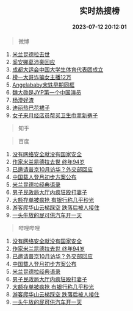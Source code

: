 <div align="center"><h2>实时热搜榜</h2><h4>2023-07-12 20:12:01</h4></div>

> 微博  

1. [米兰昆德拉去世](https://s.weibo.com/weibo?q=%23%E7%B1%B3%E5%85%B0%E6%98%86%E5%BE%B7%E6%8B%89%E5%8E%BB%E4%B8%96%23&t=31&band_rank=1&Refer=top)<br />
2. [奚安娜葛沛豪回应](https://s.weibo.com/weibo?q=%23%E5%A5%9A%E5%AE%89%E5%A8%9C%E8%91%9B%E6%B2%9B%E8%B1%AA%E5%9B%9E%E5%BA%94%23&t=31&band_rank=2&Refer=top)<br />
3. [成都大运会中国大学生体育代表团成立](https://s.weibo.com/weibo?q=%23%E6%88%90%E9%83%BD%E5%A4%A7%E8%BF%90%E4%BC%9A%E4%B8%AD%E5%9B%BD%E5%A4%A7%E5%AD%A6%E7%94%9F%E4%BD%93%E8%82%B2%E4%BB%A3%E8%A1%A8%E5%9B%A2%E6%88%90%E7%AB%8B%23&t=31&band_rank=3&Refer=top)<br />
4. [榜一大哥诈骗女主播12万](https://s.weibo.com/weibo?q=%23%E6%A6%9C%E4%B8%80%E5%A4%A7%E5%93%A5%E8%AF%88%E9%AA%97%E5%A5%B3%E4%B8%BB%E6%92%AD12%E4%B8%87%23&t=31&band_rank=4&Refer=top)<br />
5. [Angelababy宋轶早期同框](https://s.weibo.com/weibo?q=%23Angelababy%E5%AE%8B%E8%BD%B6%E6%97%A9%E6%9C%9F%E5%90%8C%E6%A1%86%23&t=31&band_rank=5&Refer=top)<br />
6. [魏大勋是JYP第一个中国演员](https://s.weibo.com/weibo?q=%23%E9%AD%8F%E5%A4%A7%E5%8B%8B%E6%98%AFJYP%E7%AC%AC%E4%B8%80%E4%B8%AA%E4%B8%AD%E5%9B%BD%E6%BC%94%E5%91%98%23&t=31&band_rank=6&Refer=top)<br />
7. [杨澄好渣](https://s.weibo.com/weibo?q=%23%E6%9D%A8%E6%BE%84%E5%A5%BD%E6%B8%A3%23&t=31&band_rank=7&Refer=top)<br />
8. [迪丽热巴花裙子](https://s.weibo.com/weibo?q=%23%E8%BF%AA%E4%B8%BD%E7%83%AD%E5%B7%B4%E8%8A%B1%E8%A3%99%E5%AD%90%23&t=31&band_rank=8&Refer=top)<br />
9. [女子来月经店员帮买卫生巾拿新裤子](https://s.weibo.com/weibo?q=%23%E5%A5%B3%E5%AD%90%E6%9D%A5%E6%9C%88%E7%BB%8F%E5%BA%97%E5%91%98%E5%B8%AE%E4%B9%B0%E5%8D%AB%E7%94%9F%E5%B7%BE%E6%8B%BF%E6%96%B0%E8%A3%A4%E5%AD%90%23&t=31&band_rank=9&Refer=top)<br />

> 知乎  


> 百度  

1. [没有网络安全就没有国家安全](https://www.baidu.com/s?wd=%E6%B2%A1%E6%9C%89%E7%BD%91%E7%BB%9C%E5%AE%89%E5%85%A8%E5%B0%B1%E6%B2%A1%E6%9C%89%E5%9B%BD%E5%AE%B6%E5%AE%89%E5%85%A8&sa=fyb_news&rsv_dl=fyb_news)<br />
2. [作家米兰昆德拉去世 终年94岁](https://www.baidu.com/s?wd=%E4%BD%9C%E5%AE%B6%E7%B1%B3%E5%85%B0%E6%98%86%E5%BE%B7%E6%8B%89%E5%8E%BB%E4%B8%96+%E7%BB%88%E5%B9%B494%E5%B2%81&sa=fyb_news&rsv_dl=fyb_news)<br />
3. [已邀请普京10月访华？外交部回应](https://www.baidu.com/s?wd=%E5%B7%B2%E9%82%80%E8%AF%B7%E6%99%AE%E4%BA%AC10%E6%9C%88%E8%AE%BF%E5%8D%8E%EF%BC%9F%E5%A4%96%E4%BA%A4%E9%83%A8%E5%9B%9E%E5%BA%94&sa=fyb_news&rsv_dl=fyb_news)<br />
4. [中国载人登月初步方案公布](https://www.baidu.com/s?wd=%E4%B8%AD%E5%9B%BD%E8%BD%BD%E4%BA%BA%E7%99%BB%E6%9C%88%E5%88%9D%E6%AD%A5%E6%96%B9%E6%A1%88%E5%85%AC%E5%B8%83&sa=fyb_news&rsv_dl=fyb_news)<br />
5. [米兰昆德拉经典语录](https://www.baidu.com/s?wd=%E7%B1%B3%E5%85%B0%E6%98%86%E5%BE%B7%E6%8B%89%E7%BB%8F%E5%85%B8%E8%AF%AD%E5%BD%95&sa=fyb_news&rsv_dl=fyb_news)<br />
6. [男子民政局大厅内疯狂殴打妻子](https://www.baidu.com/s?wd=%E7%94%B7%E5%AD%90%E6%B0%91%E6%94%BF%E5%B1%80%E5%A4%A7%E5%8E%85%E5%86%85%E7%96%AF%E7%8B%82%E6%AE%B4%E6%89%93%E5%A6%BB%E5%AD%90&sa=fyb_news&rsv_dl=fyb_news)<br />
7. [大额存单被疯抢 有银行称几乎秒光](https://www.baidu.com/s?wd=%E5%A4%A7%E9%A2%9D%E5%AD%98%E5%8D%95%E8%A2%AB%E7%96%AF%E6%8A%A2+%E6%9C%89%E9%93%B6%E8%A1%8C%E7%A7%B0%E5%87%A0%E4%B9%8E%E7%A7%92%E5%85%89&sa=fyb_news&rsv_dl=fyb_news)<br />
8. [游客爬华山云梯踩空 跌落后被人接住](https://www.baidu.com/s?wd=%E6%B8%B8%E5%AE%A2%E7%88%AC%E5%8D%8E%E5%B1%B1%E4%BA%91%E6%A2%AF%E8%B8%A9%E7%A9%BA+%E8%B7%8C%E8%90%BD%E5%90%8E%E8%A2%AB%E4%BA%BA%E6%8E%A5%E4%BD%8F&sa=fyb_news&rsv_dl=fyb_news)<br />
9. [一头牛放的屁可供汽车开一天](https://www.baidu.com/s?wd=%E4%B8%80%E5%A4%B4%E7%89%9B%E6%94%BE%E7%9A%84%E5%B1%81%E5%8F%AF%E4%BE%9B%E6%B1%BD%E8%BD%A6%E5%BC%80%E4%B8%80%E5%A4%A9&sa=fyb_news&rsv_dl=fyb_news)<br />

> 哔哩哔哩  

1. [没有网络安全就没有国家安全](https://www.baidu.com/s?wd=%E6%B2%A1%E6%9C%89%E7%BD%91%E7%BB%9C%E5%AE%89%E5%85%A8%E5%B0%B1%E6%B2%A1%E6%9C%89%E5%9B%BD%E5%AE%B6%E5%AE%89%E5%85%A8&sa=fyb_news&rsv_dl=fyb_news)<br />
2. [作家米兰昆德拉去世 终年94岁](https://www.baidu.com/s?wd=%E4%BD%9C%E5%AE%B6%E7%B1%B3%E5%85%B0%E6%98%86%E5%BE%B7%E6%8B%89%E5%8E%BB%E4%B8%96+%E7%BB%88%E5%B9%B494%E5%B2%81&sa=fyb_news&rsv_dl=fyb_news)<br />
3. [已邀请普京10月访华？外交部回应](https://www.baidu.com/s?wd=%E5%B7%B2%E9%82%80%E8%AF%B7%E6%99%AE%E4%BA%AC10%E6%9C%88%E8%AE%BF%E5%8D%8E%EF%BC%9F%E5%A4%96%E4%BA%A4%E9%83%A8%E5%9B%9E%E5%BA%94&sa=fyb_news&rsv_dl=fyb_news)<br />
4. [中国载人登月初步方案公布](https://www.baidu.com/s?wd=%E4%B8%AD%E5%9B%BD%E8%BD%BD%E4%BA%BA%E7%99%BB%E6%9C%88%E5%88%9D%E6%AD%A5%E6%96%B9%E6%A1%88%E5%85%AC%E5%B8%83&sa=fyb_news&rsv_dl=fyb_news)<br />
5. [米兰昆德拉经典语录](https://www.baidu.com/s?wd=%E7%B1%B3%E5%85%B0%E6%98%86%E5%BE%B7%E6%8B%89%E7%BB%8F%E5%85%B8%E8%AF%AD%E5%BD%95&sa=fyb_news&rsv_dl=fyb_news)<br />
6. [男子民政局大厅内疯狂殴打妻子](https://www.baidu.com/s?wd=%E7%94%B7%E5%AD%90%E6%B0%91%E6%94%BF%E5%B1%80%E5%A4%A7%E5%8E%85%E5%86%85%E7%96%AF%E7%8B%82%E6%AE%B4%E6%89%93%E5%A6%BB%E5%AD%90&sa=fyb_news&rsv_dl=fyb_news)<br />
7. [大额存单被疯抢 有银行称几乎秒光](https://www.baidu.com/s?wd=%E5%A4%A7%E9%A2%9D%E5%AD%98%E5%8D%95%E8%A2%AB%E7%96%AF%E6%8A%A2+%E6%9C%89%E9%93%B6%E8%A1%8C%E7%A7%B0%E5%87%A0%E4%B9%8E%E7%A7%92%E5%85%89&sa=fyb_news&rsv_dl=fyb_news)<br />
8. [游客爬华山云梯踩空 跌落后被人接住](https://www.baidu.com/s?wd=%E6%B8%B8%E5%AE%A2%E7%88%AC%E5%8D%8E%E5%B1%B1%E4%BA%91%E6%A2%AF%E8%B8%A9%E7%A9%BA+%E8%B7%8C%E8%90%BD%E5%90%8E%E8%A2%AB%E4%BA%BA%E6%8E%A5%E4%BD%8F&sa=fyb_news&rsv_dl=fyb_news)<br />
9. [一头牛放的屁可供汽车开一天](https://www.baidu.com/s?wd=%E4%B8%80%E5%A4%B4%E7%89%9B%E6%94%BE%E7%9A%84%E5%B1%81%E5%8F%AF%E4%BE%9B%E6%B1%BD%E8%BD%A6%E5%BC%80%E4%B8%80%E5%A4%A9&sa=fyb_news&rsv_dl=fyb_news)<br />
